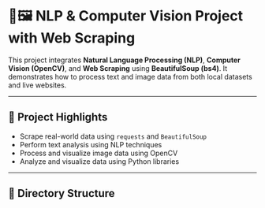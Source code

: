 # 🧠🖼️ NLP & Computer Vision Project with Web Scraping

This project integrates **Natural Language Processing (NLP)**, **Computer Vision (OpenCV)**, and **Web Scraping** using **BeautifulSoup (bs4)**. It demonstrates how to process text and image data from both local datasets and live websites.

---

## 📌 Project Highlights

- Scrape real-world data using `requests` and `BeautifulSoup`
- Perform text analysis using NLP techniques
- Process and visualize image data using OpenCV
- Analyze and visualize data using Python libraries

---

## 📁 Directory Structure

